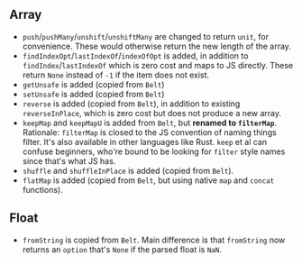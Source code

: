 ## Array

- `push`/`pushMany`/`unshift`/`unshiftMany` are changed to return `unit`, for convenience. These would otherwise return the new length of the array.
- `findIndexOpt`/`lastIndexOf`/`indexOfOpt` is added, in addition to `findIndex`/`lastIndexOf` which is zero cost and maps to JS directly. These return `None` instead of `-1` if the item does not exist.
- `getUnsafe` is added (copied from `Belt`)
- `setUnsafe` is added (copied from `Belt`)
- `reverse` is added (copied from `Belt`), in addition to existing `reverseInPlace`, which is zero cost but does not produce a new array.
- `keepMap` and `keepMapU` is added from `Belt`, but **renamed to `filterMap`**. Rationale: `filterMap` is closed to the JS convention of naming things filter. It's also available in other languages like Rust. `keep` et al can confuse beginners, who're bound to be looking for `filter` style names since that's what JS has.
- `shuffle` and `shuffleInPlace` is added (copied from `Belt`).
- `flatMap` is added (copied from `Belt`, but using native `map` and `concat` functions).

## Float

- `fromString` is copied from `Belt`. Main difference is that `fromString` now returns an `option` that's `None` if the parsed float is `NaN`.
